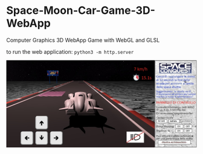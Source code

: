 # Space-Moon-Car-Game-3D-WebApp
Computer Graphics 3D WebApp Game with WebGL and GLSL

to run the web application: ```python3 -m http.server```


![alt text](https://github.com/andreafuschino/Space-Moon-Car-Game-3D-WebApp/blob/main/resources/others/main.jpg)
